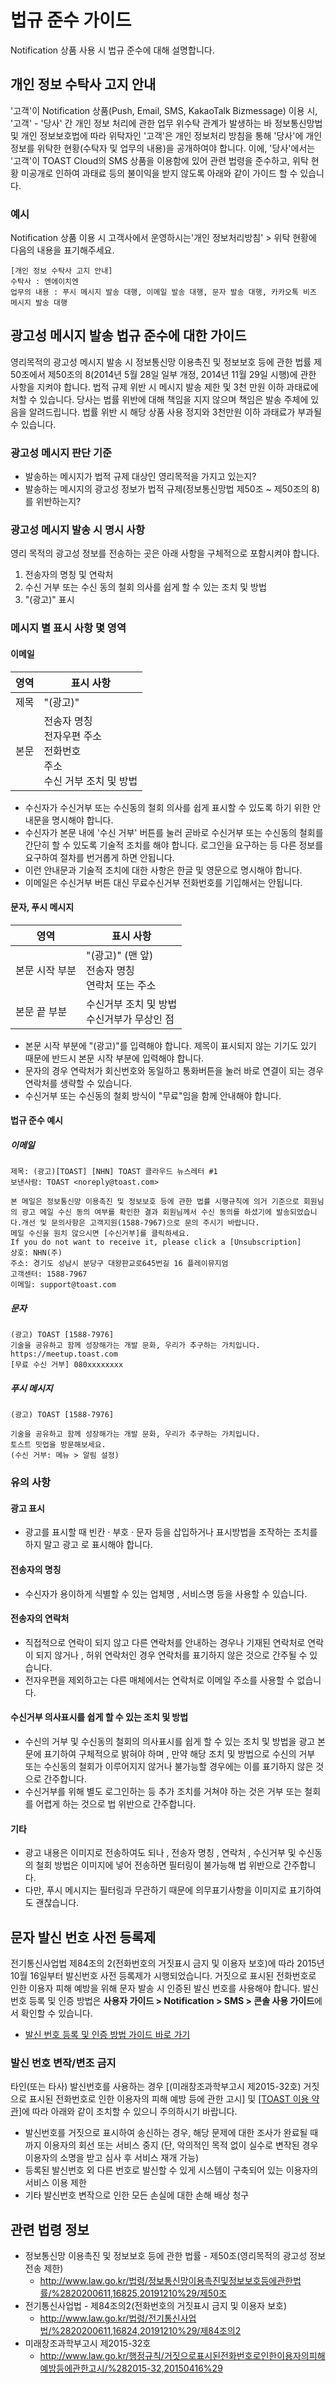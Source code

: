 # 법규 준수 가이드
Notification 상품 사용 시 법규 준수에 대해 설명합니다.

<span id='consignment-notify'></span>

## 개인 정보 수탁사 고지 안내
'고객'이 Notification 상품(Push, Email, SMS, KakaoTalk Bizmessage) 이용 시, '고객' - '당사' 간 개인 정보 처리에 관한 업무 위수탁 관계가 발생하는 바 정보통신망법 및 개인 정보보호법에 따라 위탁자인 '고객'은 개인 정보처리 방침을 통해 '당사'에 개인 정보를 위탁한 현황(수탁자 및 업무의 내용)을 공개하여야 합니다. 이에, '당사'에서는 '고객'이 TOAST Cloud의 SMS 상품을 이용함에 있어 관련 법령을 준수하고, 위탁 현황 미공개로 인하여 과태료 등의 불이익을 받지 않도록 아래와 같이 가이드 할 수 있습니다.

### 예시
Notification 상품 이용 시 고객사에서 운영하시는'개인 정보처리방침' > 위탁 현황에 다음의 내용을 표기해주세요.
```
[개인 정보 수탁사 고지 안내] 
수탁사 : 엔에이치엔
업무의 내용 : 푸시 메시지 발송 대행, 이메일 발송 대행, 문자 발송 대행, 카카오톡 비즈 메시지 발송 대행
```

<span id='sending-law'></span>
## 광고성 메시지 발송 법규 준수에 대한 가이드
영리목적의 광고성 메시지 발송 시 정보통신망 이용촉진 및 정보보호 등에 관한 법률 제50조에서 제50조의 8(2014년 5월 28일 일부 개정, 2014년 11월 29일 시행)에 관한 사항을 지켜야 합니다. 법적 규제 위반 시 메시지 발송 제한 및 3천 만원 이하 과태료에 처할 수 있습니다. 당사는 법률 위반에 대해 책임을 지지 않으며 책임은 발송 주체에 있음을 알려드립니다. 법률 위반 시 해당 상품 사용 정지와 3천만원 이하 과태료가 부과될 수 있습니다.

<span id='sending-law-criteria'></span>
### 광고성 메시지 판단 기준
- 발송하는 메시지가 법적 규제 대상인 영리목적을 가지고 있는지?
- 발송하는 메시지의 광고성 정보가 법적 규제(정보통신망법 제50조 ~ 제50조의 8)를 위반하는지?

<span id='sending-law-items'></span>
### 광고성 메시지 발송 시 명시 사항
영리 목적의 광고성 정보를 전송하는 곳은 아래 사항을 구체적으로 포함시켜야 합니다. 
1. 전송자의 명칭 및 연락처
2. 수신 거부  또는 수신 동의 철회 의사를 쉽게 할 수 있는 조치 및 방법
3. "(광고)" 표시

<span id='sending-law-item-area'></span>
### 메시지 별 표시 사항 몇 영역
<span id='sending-law-items-area-email'></span>
#### 이메일
| 영역 | 표시 사항 |
| - | - | 
| 제목 | "(광고)" |
| 본문 | 전송자 명칭<br>전자우편 주소<br>전화번호<br>주소<br>수신 거부 조치 및 방법 |

- 수신자가 수신거부 또는 수신동의 철회 의사를 쉽게 표시할 수 있도록 하기 위한 안내문을 명시해야 합니다.
- 수신자가 본문 내에 '수신 거부' 버튼를 눌러 곧바로 수신거부 또는 수신동의 철회를 간단히 할 수 있도록 기술적 조치를 해야 합니다. 로그인을 요구하는 등 다른 정보를 요구하여 절차를 번거롭게 하면 안됩니다.
- 이런 안내문과 기술적 조치에 대한 사항은 한글 및 영문으로 명시해야 합니다.
- 이메일은 수신거부 버튼 대신 무료수신거부 전화번호를 기입해서는 안됩니다.

<span id='sending-law-items-area-sms-and-push'></span>
#### 문자, 푸시 메시지
| 영역 | 표시 사항 |
| - | - |
| 본문 시작 부분 | "(광고)" (맨 앞)<br>전송자 명칭<br>연락처 또는 주소|
| 본문 끝 부분 | 수신거부 조치 및 방법<br>수신거부가 무상인 점 |
- 본문 시작 부분에 "(광고)"를 입력해야 합니다. 제목이 표시되지 않는 기기도 있기 때문에 반드시 본문 시작 부분에 입력해야 합니다.
- 문자의 경우 연락처가 회신번호와 동일하고 통화버튼을 눌러 바로 연결이 되는 경우 연락처를 생략할 수 있습니다.
- 수신거부 또는 수신동의 철회 방식이 "무료"임을 함께 안내해야 합니다.

<span id='sending-law-example'></span>
#### 법규 준수 예시
<span id='sending-law-example-email'></span>
##### 이메일
```
제목: (광고)[TOAST] [NHN] TOAST 클라우드 뉴스레터 #1
보낸사람: TOAST <noreply@toast.com>
```
```
본 메일은 정보통신망 이용촉진 및 정보보호 등에 관한 법률 시행규칙에 의거 기준으로 회원님의 광고 메일 수신 동의 여부를 확인한 결과 회원님께서 수신 동의를 하셨기에 발송되었습니다.개선 및 문의사항은 고객지원(1588-7967)으로 문의 주시기 바랍니다.
메일 수신을 원치 않으시면 [수신거부]를 클릭하세요.
If you do not want to receive it, please click a [Unsubscription]
상호: NHN(주)
주소: 경기도 성남시 분당구 대왕판교로645번길 16 플레이뮤지엄 
고객센터: 1588-7967
이메일: support@toast.com
```
<span id='sending-law-example-sms'></span>
##### 문자
```
(광고) TOAST [1588-7976]
기술을 공유하고 함께 성장해가는 개발 문화, 우리가 추구하는 가치입니다.
https://meetup.toast.com
[무료 수신 거부] 080xxxxxxxx
```
<span id='sending-law-example-push'></span>
##### 푸시 메시지
```
(광고) TOAST [1588-7976]
```
```
기술을 공유하고 함께 성장해가는 개발 문화, 우리가 추구하는 가치입니다.
토스트 밋업을 방문해보세요.
(수신 거부: 메뉴 > 알림 설정)
```

<span id='sending-law-example-warning'></span>
### 유의 사항
#### 광고 표시
- 광고를 표시할 때 빈칸 · 부호 · 문자 등을 삽입하거나 표시방법을 조작하는 조치를 하지 말고 광고 로 표시해야 합니다.

#### 전송자의 명칭
- 수신자가 용이하게 식별할 수 있는 업체명 , 서비스명 등을 사용할 수 있습니다.

#### 전송자의 연락처
- 직접적으로 연락이 되지 않고 다른 연락처를 안내하는 경우나 기재된 연락처로 연락이 되지 않거나 , 허위 연락처인 경우 연락처를 표기하지 않은 것으로 간주될 수 있습니다. 
- 전자우편을 제외하고는 다른 매체에서는 연락처로 이메일 주소를 사용할 수 없습니다.

#### 수신거부 의사표시를 쉽게 할 수 있는 조치 및 방법
- 수신의 거부 및 수신동의 철회의 의사표시를 쉽게 할 수 있는 조치 및 방법을 광고 본문에 표기하여 구체적으로 밝혀야 하며 , 만약 해당 조치 및 방법으로 수신의 거부 또는 수신동의 철회가 이루어지지 않거나 불가능할 경우에는 이를 표기하지 않은 것으로 간주합니다.
- 수신거부를 위해 별도 로그인하는 등 추가 조치를 거쳐야 하는 것은 거부 또는 철회를 어렵게 하는 것으로 법 위반으로 간주합니다.

#### 기타
- 광고 내용은 이미지로 전송하여도 되나 , 전송자 명칭 , 연락처 , 수신거부 및 수신동의 철회 방법은 이미지에 넣어 전송하면 필터링이 불가능해 법 위반으로 간주합니다. 
- 다만, 푸시 메시지는 필터링과 무관하기 때문에 의무표기사항을 이미지로 표기하여도 괜찮습니다.

<span id='sending-law-sender-number'></span>
## 문자 발신 번호 사전 등록제
전기통신사업법 제84조의 2(전화번호의 거짓표시 금지 및 이용자 보호)에 따라 2015년 10월 16일부터 발신번호 사전 등록제가 시행되었습니다. 거짓으로 표시된 전화번호로 인한 이용자 피해 예방을 위해 문자 발송 시 인증된 발신 번호를 사용해야 합니다. 발신 번호 등록 및 인증 방법은 **사용자 가이드 > Notification > SMS > 콘솔 사용 가이드**에서 확인할 수 있습니다.
- <a href="https://docs.toast.com/ko/Notification/SMS/ko/console-guide/#_15" target="_blank">발신 번호 등록 및 인증 방법 가이드 바로 가기</a>

### 발신 번호 변작/변조 금지
타인(또는 타사) 발신번호를 사용하는 경우 [(미래창조과학부고시 제2015-32호) 거짓으로 표시된 전화번호로 인한 이용자의 피해 예방 등에 관한 고시] 및 <a href="https://www.toast.com/kr/terms/terms-service" target="_blank">[TOAST 이용 약관]</a>에 따라 아래와 같이 조치할 수 있으니 주의하시기 바랍니다.
- 발신번호를 거짓으로 표시하여 송신하는 경우, 해당 문제에 대한 조사가 완료될 때까지 이용자의 회선 또는 서비스 중지
  (단, 악의적인 목적 없이 실수로 변작된 경우 이용자의 소명을 받고 심사 후 서비스 재개 가능)
- 등록된 발신번호 외 다른 번호로 발신할 수 있게 시스템이 구축되어 있는 이용자의 서비스 이용 제한 
- 기타 발신번호 변작으로 인한 모든 손실에 대한 손해 배상 청구  

<span id='sending-law-more'></span>
## 관련 법령 정보
- 정보통신망 이용촉진 및 정보보호 등에 관한 법률 - 제50조(영리목적의 광고성 정보 전송 제한)
    - http://www.law.go.kr/법령/정보통신망이용촉진및정보보호등에관한법률/%2820200611,16825,20191210%29/제50조
- 전기통신사업법 - 제84조의2(전화번호의 거짓표시 금지 및 이용자 보호)
    - http://www.law.go.kr/법령/전기통신사업법/%2820200611,16824,20191210%29/제84조의2
- 미래창조과학부고시 제2015-32호
    - http://www.law.go.kr/행정규칙/거짓으로표시된전화번호로인한이용자의피해예방등에관한고시/%282015-32,20150416%29


